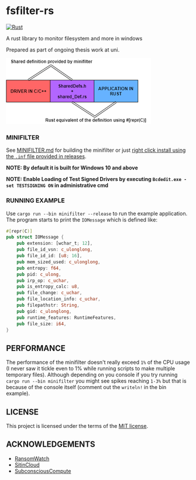 # fsfilter-rs

[![Rust](https://github.com/sn99/fsfilter-rs/actions/workflows/rust.yml/badge.svg)](https://github.com/sn99/fsfilter-rs/actions/workflows/rust.yml)

A rust library to monitor filesystem and more in windows

Prepared as part of ongoing thesis work at uni.

![shared_def](readme_resources/shared_def.png)

### MINIFILTER

See [MINIFILTER.md](MINIFILTER.md) for building the minifilter or just [right click install using the `.inf` file
provided in releases](https://github.com/sn99/fsfilter-rs/releases/latest/download/snFilter.zip).

**NOTE: By default it is built for Windows 10 and above**

**NOTE: Enable Loading of Test Signed Drivers by executing `Bcdedit.exe -set TESTSIGNING ON` in administrative cmd**

### RUNNING EXAMPLE

Use `cargo run --bin minifilter --release` to run the example application. The program starts to print the `IOMessage`
which is defined like:

```rust
#[repr(C)]
pub struct IOMessage {
    pub extension: [wchar_t; 12],
    pub file_id_vsn: c_ulonglong,
    pub file_id_id: [u8; 16],
    pub mem_sized_used: c_ulonglong,
    pub entropy: f64,
    pub pid: c_ulong,
    pub irp_op: c_uchar,
    pub is_entropy_calc: u8,
    pub file_change: c_uchar,
    pub file_location_info: c_uchar,
    pub filepathstr: String,
    pub gid: c_ulonglong,
    pub runtime_features: RuntimeFeatures,
    pub file_size: i64,
}
```

## PERFORMANCE

The performance of the minifilter doesn't really exceed `1%` of the CPU usage (I never saw it tickle even to 1% while
running scripts to make multiple temporary files). Although depending on you console if you try running
`cargo run --bin minifilter` you might see spikes reaching `1-3%` but that is because of the console itself (comment out
the `writeln!` in the bin example).

## LICENSE

This project is licensed under the terms of the [MIT license](LICENSE.md).

## ACKNOWLEDGEMENTS

- [RansomWatch](https://github.com/RafWu/RansomWatch)
- [SitinCloud](https://github.com/SitinCloud)
- [SubconsciousCompute](https://github.com/SubconsciousCompute)